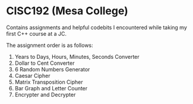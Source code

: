 CISC192 (Mesa College)
====================

Contains assignments and helpful codebits I encountered while taking my first C++ course at a JC.

The assignment order is as follows:

1) Years to Days, Hours, Minutes, Seconds Converter
2) Dollar to Cent Converter
3) 6 Random Numbers Generator
4) Caesar Cipher
5) Matrix Transposition Cipher
6) Bar Graph and Letter Counter
7) Encrypter and Decrypter

